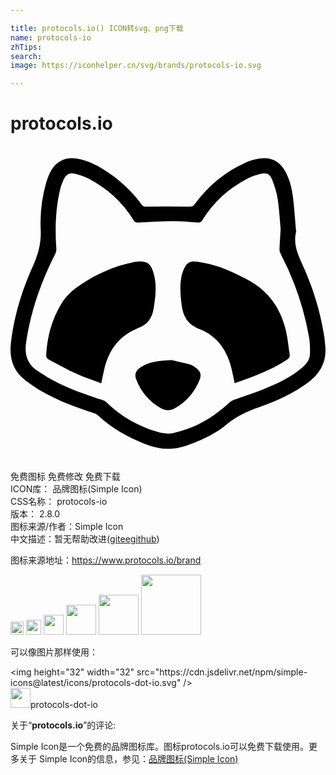```yaml
---

title: protocols.io() ICON转svg、png下载
name: protocols-io
zhTips: 
search: 
image: https://iconhelper.cn/svg/brands/protocols-io.svg

---
```


# protocols.io  <small style="font-size: 60%;font-weight: 100"></small>

<div id="svg" class="svg-wrap">
<svg role="img" xmlns="http://www.w3.org/2000/svg" viewBox="0 0 24 24"><title>protocols.io icon</title><path d="M4.55.928c-.723.046-1.266.47-1.614 1.261a4.653 4.653 0 00-.215.6 11.006 11.006 0 00-.42 3.584c.052 1.007-.187 1.888-.6 2.797C.858 11.024.27 12.967.031 15.004c-.136 1.164.169 2.15 1.13 2.871.41.308.834.603 1.28.855 1.241.702 2.573 1.191 3.924 1.633a.825.825 0 01.297.162c1.12 1.033 2.423 1.75 3.846 2.276 1.011.373 2.005.364 3.015-.01 1.057-.391 2.089-.853 2.944-1.576.76-.642 1.612-1.011 2.527-1.334 1.307-.461 2.566-1.036 3.69-1.871.934-.695 1.413-1.596 1.298-2.778-.023-.238-.04-.476-.076-.712-.3-1.942-.888-3.802-1.705-5.58-.356-.776-.658-1.524-.441-2.403-.075-.856-.128-1.726-.233-2.588-.083-.687-.24-1.364-.574-1.982-.442-.821-1.126-1.164-2.037-1-.32.057-.642.144-.94.273-1.61.698-2.904 1.799-3.949 3.197-.101.137-.195.184-.369.182a190.37 190.37 0 00-3.328-.002c-.144.001-.241-.014-.334-.144-.623-.877-1.389-1.614-2.256-2.246-.735-.536-1.51-1-2.406-1.22a2.601 2.601 0 00-.783-.08zm.096 1.152c.087-.002.183.012.292.04.34.085.685.194.996.357 1.43.746 2.596 1.792 3.443 3.173.088.144.178.186.338.178.904-.042 1.806-.097 2.71-.103.62-.004 1.24.06 1.86.103.163.012.25-.04.336-.182.855-1.387 2.024-2.44 3.469-3.181.304-.156.64-.265.973-.348.431-.107.702.006.863.418.188.484.352.99.43 1.5.123.815.166 1.642.226 2.281-.037.648-.07 1.108-.086 1.569a.68.68 0 00.08.322 21.819 21.819 0 012.174 6.377c.073.416.077.85.064 1.273-.013.481-.324.812-.673 1.1-.873.72-1.888 1.188-2.926 1.602-.714.284-1.452.51-2.174.775-.15.055-.3.148-.418.258-1.224 1.13-2.625 1.94-4.26 2.285-.37.078-.804.014-1.174-.098-1.473-.445-2.788-1.18-3.892-2.27a.692.692 0 00-.272-.148c-1.35-.431-2.684-.905-3.931-1.588-.35-.19-.676-.42-1.014-.632-.81-.51-1.026-1.267-.893-2.166.355-2.387 1.131-4.632 2.235-6.772a.745.745 0 00.07-.375c-.106-1.522-.064-3.034.293-4.525.064-.265.162-.528.281-.774.146-.299.32-.442.58-.449zM13.867 8.8c-.354.04-.539.263-.719.72-.032.083-.06.167-.082.252-.196.782-.121 1.563-.025 2.352.108.89.498 1.492 1.367 1.832 1.379.54 2.11 1.645 2.442 3.047.08.343.148.688.228 1.068.39-.138.764-.265 1.135-.404.998-.373 1.972-.794 2.863-1.39.15-.1.224-.212.195-.393-.091-.586-.142-1.181-.273-1.758-.409-1.806-1.407-3.178-3.08-4.018-.61-.305-1.222-.614-1.861-.845a9.585 9.585 0 00-1.774-.444 1.586 1.586 0 00-.416-.02zM9.66 8.81a2.26 2.26 0 00-.264.035c-1.57.32-2.996.965-4.298 1.892-.489.348-.91.766-1.225 1.282-.727 1.193-1.073 2.5-1.152 3.886-.01.178.053.288.199.364.722.375 1.433.777 2.172 1.117.583.268 1.2.462 1.824.697.083-.39.15-.737.23-1.08.331-1.402 1.073-2.48 2.436-3.06.05-.021.093-.052.143-.069.723-.249 1.069-.77 1.185-1.516.143-.919.259-1.829-.03-2.736-.221-.7-.494-.872-1.22-.812zm2.594 7.502c-.96.045-1.653.137-2.274.505-.426.254-.559.555-.396.979.366.952.999 1.69 1.89 2.19.33.184.685.193 1.02.011.918-.499 1.554-1.252 1.928-2.22.14-.365.044-.626-.274-.864-.147-.11-.312-.219-.486-.266-.544-.146-1.096-.263-1.408-.335Z"/></svg>
</div>
<detail full-name='protocols-io'></detail>

<div class="detail-page">
<p>
<span><span class="badge-success badge">免费图标</span> <span class="badge-success badge">免费修改</span>  <span class="badge-success badge">免费下载</span> </span>
<br/>
<span>
ICON库：
<span class="badge-secondary badge">品牌图标(Simple Icon)</span> 
</span>
<br/>
<span>
CSS名称：
<span class="badge-secondary badge">protocols-io</span> 
</span>

<br/>
<span>
版本：
<span class="badge-secondary badge">2.8.0</span> 
</span>
<br/>
<span>图标来源/作者：<span class="badge-light badge">Simple Icon</span></span> 
<br/>
<span class="zh-detail">中文描述：暂无<span class="help-link"><span>帮助改进</span>(<a href="https://gitee.com/liuwave/icon-helper/edit/master/json/brands/protocols-io.json" target="_blank" rel="noopener noreferrer">gitee</a><a href="https://github.com/liuwave/icon-helper/edit/master/json/brands/protocols-io.json" target="_blank" rel="noopener noreferrer">github</a></span>)</span><br/>
</p>
</div><div class="description description alert alert-light"><p>图标来源地址：<a href="https://www.protocols.io/brand" target="_blank" rel="noopener noreferrer">https://www.protocols.io/brand</a></p></div>
<div class="alert alert-dark">
<img height="21" width="21" src="https://cdn.jsdelivr.net/npm/simple-icons@latest/icons/protocols-dot-io.svg" />
<img height="24" width="24" src="https://cdn.jsdelivr.net/npm/simple-icons@latest/icons/protocols-dot-io.svg" />
<img height="32" width="32" src="https://cdn.jsdelivr.net/npm/simple-icons@latest/icons/protocols-dot-io.svg" />
<img height="48" width="48" src="https://cdn.jsdelivr.net/npm/simple-icons@latest/icons/protocols-dot-io.svg" />
<img height="64" width="64" src="https://cdn.jsdelivr.net/npm/simple-icons@latest/icons/protocols-dot-io.svg" />
<img height="96" width="96" src="https://cdn.jsdelivr.net/npm/simple-icons@latest/icons/protocols-dot-io.svg" />

</div>
<div>
  <p>可以像图片那样使用：    
  </p>
  <div class="alert alert-primary" style="font-size: 14px">
    &lt;img height="32" width="32" src="https://cdn.jsdelivr.net/npm/simple-icons@latest/icons/protocols-dot-io.svg" /&gt;
    <copy-btn content='<img height="32" width="32" src="https://cdn.jsdelivr.net/npm/simple-icons@latest/icons/protocols-dot-io.svg" />'></copy-btn>
  </div>
  <div class="alert alert-secondary">
    <img height="32" width="32" src="https://cdn.jsdelivr.net/npm/simple-icons@latest/icons/protocols-dot-io.svg" />protocols-dot-io
    <copy-btn content="protocols-dot-io" btn-title="复制图标名称"></copy-btn>
  </div>
</div>
<div class="icon-detail__container">
<p>关于“<b>protocols.io</b>”的评论:</p>
</div>
<Vssue title="关于“protocols.io”的评论" />
<div><p>Simple Icon是一个免费的品牌图标库。图标protocols.io可以免费下载使用。更多关于  Simple Icon的信息，参见：<a target="_blank" href="https://iconhelper.cn/brands.html">品牌图标(Simple Icon)</a>
</p></div>
